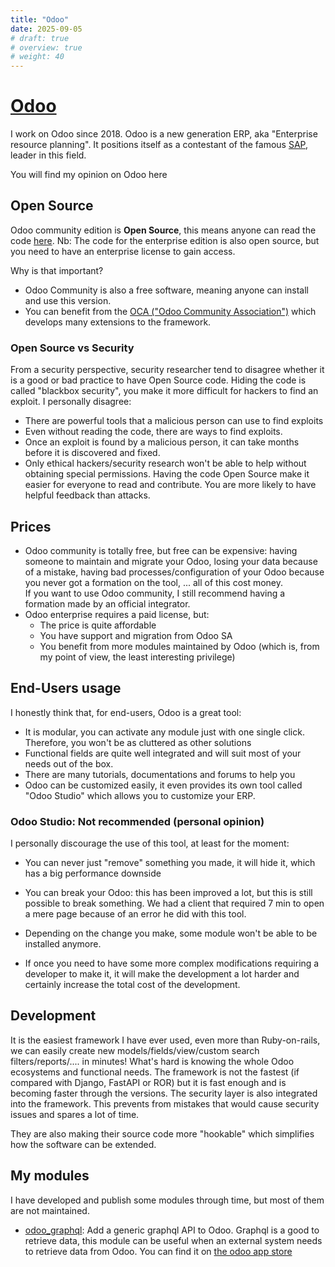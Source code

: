 ```yaml
---
title: "Odoo"
date: 2025-09-05
# draft: true
# overview: true
# weight: 40
---
```


# [Odoo](https://www.odoo.com/)
I work on Odoo since 2018.
Odoo is a new generation ERP, aka "Enterprise resource planning".
It positions itself as a contestant of the famous [SAP](https://www.sap.com), leader in this field.

You will find my opinion on Odoo here

## Open Source
Odoo community edition is **Open Source**, this means anyone can read the code [here](https://github.com/odoo/odoo).
Nb: The code for the enterprise edition is also open source, but you need to have an enterprise license to gain access.

Why is that important?
* Odoo Community is also a free software, meaning anyone can install and use this version.
* You can benefit from the [OCA ("Odoo Community Association")](https://github.com/OCA) which develops many extensions to the framework.

### Open Source vs Security
From a security perspective, security researcher tend to disagree whether it is a good or bad practice to have Open Source code.
Hiding the code is called "blackbox security", you make it more difficult for hackers to find an exploit.
I personally disagree:
* There are powerful tools that a malicious person can use to find exploits
* Even without reading the code, there are ways to find exploits.
* Once an exploit is found by a malicious person, it can take months before it is discovered and fixed.
* Only ethical hackers/security research won't be able to help without obtaining special permissions.
Having the code Open Source make it easier for everyone to read and contribute.
You are more likely to have helpful feedback than attacks.

## Prices
* Odoo community is totally free, but free can be expensive: having someone to maintain and migrate your Odoo, losing your data because of a mistake, having bad processes/configuration of your Odoo because you never got a formation on the tool, ... all of this cost money.  
  If you want to use Odoo community, I still recommend having a formation made by an official integrator.
* Odoo enterprise requires a paid license, but:
  * The price is quite affordable
  * You have support and migration from Odoo SA
  * You benefit from more modules maintained by Odoo (which is, from my point of view, the least interesting privilege)

## End-Users usage
I honestly think that, for end-users, Odoo is a great tool:
* It is modular, you can activate any module just with one single click.  
  Therefore, you won't be as cluttered as other solutions
* Functional fields are quite well integrated and will suit most of your needs out of the box.
* There are many tutorials, documentations and forums to help you
* Odoo can be customized easily, it even provides its own tool called "Odoo Studio" which allows you to customize your ERP.  
  
  
### Odoo Studio: Not recommended (personal opinion)
I personally discourage the use of this tool, at least for the moment:
* You can never just "remove" something you made, it will hide it, which has a big performance downside
* You can break your Odoo: this has been improved a lot, but this is still possible to break something.
We had a client that required 7 min to open a mere page because of an error he did with this tool.

* Depending on the change you make, some module won't be able to be installed anymore.
* If once you need to have some more complex modifications requiring a developer to make it, it will make the development a lot harder and certainly increase the total cost of the development.


## Development
It is the easiest framework I have ever used, even more than Ruby-on-rails, we can easily create new models/fields/view/custom search filters/reports/.... in minutes!
What's hard is knowing the whole Odoo ecosystems and functional needs.
The framework is not the fastest (if compared with Django, FastAPI or ROR) but it is fast enough and is becoming faster through the versions.
The security layer is also integrated into the framework. This prevents from mistakes that would cause security issues and spares a lot of time.

They are also making their source code more "hookable" which simplifies how the software can be extended.


## My modules
I have developed and publish some modules through time, but most of them are not maintained.

* [odoo_graphql](https://github.com/divad1196/odoo_graphql): Add a generic graphql API to Odoo. Graphql is a good to retrieve data, this module can be useful when an external system needs to retrieve data from Odoo. You can find it on [the odoo app store](https://apps.odoo.com/apps/modules/16.0/odoo_graphql/)



